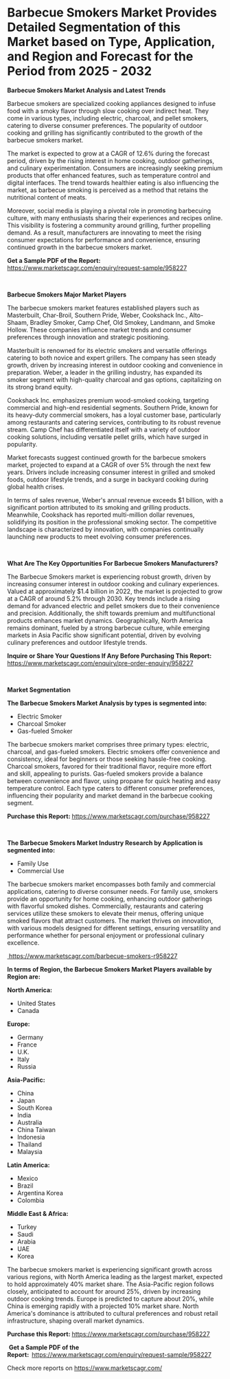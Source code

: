 <p><h1>Barbecue Smokers Market Provides Detailed Segmentation of this Market based on Type, Application, and Region and Forecast for the Period from 2025 - 2032</h1></p><p><strong>Barbecue Smokers Market Analysis and Latest Trends</strong></p>
<p><p>Barbecue smokers are specialized cooking appliances designed to infuse food with a smoky flavor through slow cooking over indirect heat. They come in various types, including electric, charcoal, and pellet smokers, catering to diverse consumer preferences. The popularity of outdoor cooking and grilling has significantly contributed to the growth of the barbecue smokers market.</p><p>The market is expected to grow at a CAGR of 12.6% during the forecast period, driven by the rising interest in home cooking, outdoor gatherings, and culinary experimentation. Consumers are increasingly seeking premium products that offer enhanced features, such as temperature control and digital interfaces. The trend towards healthier eating is also influencing the market, as barbecue smoking is perceived as a method that retains the nutritional content of meats.</p><p>Moreover, social media is playing a pivotal role in promoting barbecuing culture, with many enthusiasts sharing their experiences and recipes online. This visibility is fostering a community around grilling, further propelling demand. As a result, manufacturers are innovating to meet the rising consumer expectations for performance and convenience, ensuring continued growth in the barbecue smokers market.</p></p>
<p><strong>Get a Sample PDF of the Report:&nbsp;</strong> <a href="https://www.marketscagr.com/enquiry/request-sample/958227?utm_campaign=2304&utm_medium=2&utm_source=Github&utm_content=ia&utm_term=21032025&utm_id=barbecue-smokers">https://www.marketscagr.com/enquiry/request-sample/958227</a></p>
<p>&nbsp;</p>
<p><strong>Barbecue Smokers Major Market Players</strong></p>
<p><p>The barbecue smokers market features established players such as Masterbuilt, Char-Broil, Southern Pride, Weber, Cookshack Inc., Alto-Shaam, Bradley Smoker, Camp Chef, Old Smokey, Landmann, and Smoke Hollow. These companies influence market trends and consumer preferences through innovation and strategic positioning.</p><p>Masterbuilt is renowned for its electric smokers and versatile offerings catering to both novice and expert grillers. The company has seen steady growth, driven by increasing interest in outdoor cooking and convenience in preparation. Weber, a leader in the grilling industry, has expanded its smoker segment with high-quality charcoal and gas options, capitalizing on its strong brand equity.</p><p>Cookshack Inc. emphasizes premium wood-smoked cooking, targeting commercial and high-end residential segments. Southern Pride, known for its heavy-duty commercial smokers, has a loyal customer base, particularly among restaurants and catering services, contributing to its robust revenue stream. Camp Chef has differentiated itself with a variety of outdoor cooking solutions, including versatile pellet grills, which have surged in popularity.</p><p>Market forecasts suggest continued growth for the barbecue smokers market, projected to expand at a CAGR of over 5% through the next few years. Drivers include increasing consumer interest in grilled and smoked foods, outdoor lifestyle trends, and a surge in backyard cooking during global health crises.</p><p>In terms of sales revenue, Weber's annual revenue exceeds $1 billion, with a significant portion attributed to its smoking and grilling products. Meanwhile, Cookshack has reported multi-million dollar revenues, solidifying its position in the professional smoking sector. The competitive landscape is characterized by innovation, with companies continually launching new products to meet evolving consumer preferences.</p></p>
<p>&nbsp;</p>
<p><strong>What Are The Key Opportunities For Barbecue Smokers Manufacturers?</strong></p>
<p><p>The Barbecue Smokers market is experiencing robust growth, driven by increasing consumer interest in outdoor cooking and culinary experiences. Valued at approximately $1.4 billion in 2022, the market is projected to grow at a CAGR of around 5.2% through 2030. Key trends include a rising demand for advanced electric and pellet smokers due to their convenience and precision. Additionally, the shift towards premium and multifunctional products enhances market dynamics. Geographically, North America remains dominant, fueled by a strong barbecue culture, while emerging markets in Asia Pacific show significant potential, driven by evolving culinary preferences and outdoor lifestyle trends.</p></p>
<p><strong>Inquire or Share Your Questions If Any Before Purchasing This Report:</strong> <a href="https://www.marketscagr.com/enquiry/pre-order-enquiry/958227?utm_campaign=2304&utm_medium=2&utm_source=Github&utm_content=ia&utm_term=21032025&utm_id=barbecue-smokers">https://www.marketscagr.com/enquiry/pre-order-enquiry/958227</a></p>
<p>&nbsp;</p>
<p><strong>Market Segmentation</strong></p>
<p><strong>The Barbecue Smokers Market Analysis by types is segmented into:</strong></p>
<p><ul><li>Electric Smoker</li><li>Charcoal Smoker</li><li>Gas-fueled Smoker</li></ul></p>
<p><p>The barbecue smokers market comprises three primary types: electric, charcoal, and gas-fueled smokers. Electric smokers offer convenience and consistency, ideal for beginners or those seeking hassle-free cooking. Charcoal smokers, favored for their traditional flavor, require more effort and skill, appealing to purists. Gas-fueled smokers provide a balance between convenience and flavor, using propane for quick heating and easy temperature control. Each type caters to different consumer preferences, influencing their popularity and market demand in the barbecue cooking segment.</p></p>
<p><strong>Purchase this Report:&nbsp;</strong><a href="https://www.marketscagr.com/purchase/958227?utm_campaign=2304&utm_medium=2&utm_source=Github&utm_content=ia&utm_term=21032025&utm_id=barbecue-smokers">https://www.marketscagr.com/purchase/958227</a></p>
<p>&nbsp;</p>
<p><strong>The Barbecue Smokers Market Industry Research by Application is segmented into:</strong></p>
<p><ul><li>Family Use</li><li>Commercial Use</li></ul></p>
<p><p>The barbecue smokers market encompasses both family and commercial applications, catering to diverse consumer needs. For family use, smokers provide an opportunity for home cooking, enhancing outdoor gatherings with flavorful smoked dishes. Commercially, restaurants and catering services utilize these smokers to elevate their menus, offering unique smoked flavors that attract customers. The market thrives on innovation, with various models designed for different settings, ensuring versatility and performance whether for personal enjoyment or professional culinary excellence.</p></p>
<p><a href="https://www.marketscagr.com/barbecue-smokers-r958227?utm_campaign=2304&utm_medium=2&utm_source=Github&utm_content=ia&utm_term=21032025&utm_id=barbecue-smokers">&nbsp;https://www.marketscagr.com/barbecue-smokers-r958227</a></p>
<p><strong>In terms of Region, the Barbecue Smokers Market Players available by Region are:</strong></p>
<p>
    <p> <strong> North America: </strong>
        <ul>
            <li>United States</li>
            <li>Canada</li>
        </ul>
        </p> 
    <p> <strong> Europe: </strong>
        <ul>
            <li>Germany</li>
            <li>France</li>
            <li>U.K.</li>
            <li>Italy</li>
            <li>Russia</li>
        </ul>
        </p> 
    <p> <strong> Asia-Pacific: </strong>
        <ul>
            <li>China</li>
            <li>Japan</li>
            <li>South Korea</li>
            <li>India</li>
            <li>Australia</li>
            <li>China Taiwan</li>
            <li>Indonesia</li>
            <li>Thailand</li>
            <li>Malaysia</li>
        </ul>
        </p> 
    <p> <strong> Latin America: </strong>
        <ul>
            <li>Mexico</li>
            <li>Brazil</li>
            <li>Argentina Korea</li>
            <li>Colombia</li>
        </ul>
        </p> 
    <p> <strong> Middle East & Africa: </strong>
        <ul>
            <li>Turkey</li>
            <li>Saudi</li>
            <li>Arabia</li>
            <li>UAE</li>
            <li>Korea</li>
        </ul>
    </p>
    </p>
<p><p>The barbecue smokers market is experiencing significant growth across various regions, with North America leading as the largest market, expected to hold approximately 40% market share. The Asia-Pacific region follows closely, anticipated to account for around 25%, driven by increasing outdoor cooking trends. Europe is predicted to capture about 20%, while China is emerging rapidly with a projected 10% market share. North America's dominance is attributed to cultural preferences and robust retail infrastructure, shaping overall market dynamics.</p></p>
<p><strong>Purchase this Report: </strong><a href="https://www.marketscagr.com/purchase/958227?utm_campaign=2304&utm_medium=2&utm_source=Github&utm_content=ia&utm_term=21032025&utm_id=barbecue-smokers">https://www.marketscagr.com/purchase/958227</a></p>
<p>&nbsp;<strong>Get a Sample PDF of the Report:&nbsp;&nbsp;</strong><a href="https://www.marketscagr.com/enquiry/request-sample/958227?utm_campaign=2304&utm_medium=2&utm_source=Github&utm_content=ia&utm_term=21032025&utm_id=barbecue-smokers">https://www.marketscagr.com/enquiry/request-sample/958227</a></p>
<p><strong></strong></p>
<p>Check more reports on <a href="https://www.marketscagr.com/?utm_campaign=2304&utm_medium=2&utm_source=Github&utm_content=ia&utm_term=21032025&utm_id=barbecue-smokers">https://www.marketscagr.com/</a></p>